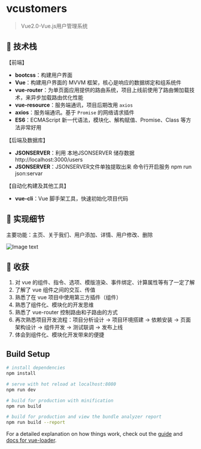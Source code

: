 # vcustomers

> Vue2.0-Vue.js用户管理系统

## :book: 技术栈

【前端】
- **bootcss**：构建用户界面
- **Vue**：构建用户界面的 MVVM 框架，核心是响应的数据绑定和组系统件
- **vue-router**：为单页面应用提供的路由系统，项目上线前使用了路由懒加载技术，来异步加载路由优化性能
- **vue-resource**：服务端通讯，项目后期改用 `axios`
- **axios**：服务端通讯。基于 `Promise` 的网络请求插件
- **ES6**：ECMAScript 新一代语法，模块化、解构赋值、Promise、Class 等方法非常好用

【后端及数据库】

- **JSONSERVER**：利用 本地JSONSERVER 储存数据 http://localhost:3000/users 
- **JSONSERVER**：JSONSERVER文件单独提取出来 命令行开启服务 npm run json:servar

【自动化构建及其他工具】

- **vue-cli**：Vue 脚手架工具，快速初始化项目代码

## :pencil: 实现细节

主要功能：主页、关于我们、用户添加、详情、用户修改、删除

![Image text]( 这里是你的图片链接)

## :closed_book: 收获

1. 对 vue 的组件、指令、选项、模版渲染、事件绑定、计算属性等有了一定了解
2. 了解了 vue 组件之间的交互、传值
3. 熟悉了在 vue 项目中使用第三方插件（组件）
4. 熟悉了组件化、模块化的开发思维
5. 熟悉了 vue-router 控制路由和子路由的方式
6. 再次熟悉项目开发流程：项目分析设计 -> 项目环境搭建 -> 依赖安装 -> 页面架构设计 -> 组件开发 -> 测试联调 -> 发布上线
7. 体会到组件化、模块化开发带来的便捷


## Build Setup

``` bash
# install dependencies
npm install

# serve with hot reload at localhost:8080
npm run dev

# build for production with minification
npm run build

# build for production and view the bundle analyzer report
npm run build --report
```

For a detailed explanation on how things work, check out the [guide](http://vuejs-templates.github.io/webpack/) and [docs for vue-loader](http://vuejs.github.io/vue-loader).
